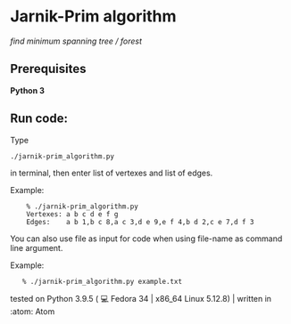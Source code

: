 <h1>Jarnik-Prim algorithm</h1>

*find minimum spanning tree / forest*


<h2>Prerequisites</h2>

**Python 3**

<h2>Run code:</h2>
Type

`./jarnik-prim_algorithm.py`

in terminal, then enter list of vertexes and list of edges.


Example:
```
    % ./jarnik-prim_algorithm.py
    Vertexes: a b c d e f g
    Edges:    a b 1,b c 8,a c 3,d e 9,e f 4,b d 2,c e 7,d f 3
```

You can also use file as input for code when using file-name as command line argument.

Example:
```
   % ./jarnik-prim_algorithm.py example.txt
```


tested on Python 3.9.5 ( :computer: Fedora 34 | x86_64 Linux 5.12.8)    |   written in :atom: Atom 
